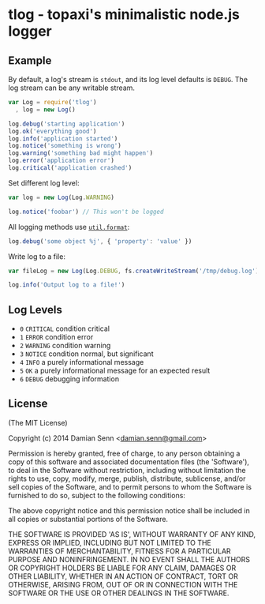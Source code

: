 # tlog - topaxi's minimalistic node.js logger

## Example

By default, a log's stream is `stdout`, and its log level defaults is `DEBUG`. The log stream can be any writable stream.

```javascript
var Log = require('tlog')
  , log = new Log()

log.debug('starting application')
log.ok('everything good')
log.info('application started')
log.notice('something is wrong')
log.warning('something bad might happen')
log.error('application error')
log.critical('application crashed')
```

Set different log level:
```javascript
var log = new Log(Log.WARNING)

log.notice('foobar') // This won't be logged
```

All logging methods use [`util.format`](http://nodejs.org/api/util.html#util_util_format_format):

```javascript
log.debug('some object %j', { 'property': 'value' })
```

Write log to a file:

```javascript
var fileLog = new Log(Log.DEBUG, fs.createWriteStream('/tmp/debug.log'))

log.info('Output log to a file!')
```

## Log Levels

  - `0` `CRITICAL`    condition critical
  - `1` `ERROR`       condition error
  - `2` `WARNING`     condition warning
  - `3` `NOTICE`      condition normal, but significant
  - `4` `INFO`        a purely informational message
  - `5` `OK`          a purely informational message for an expected result
  - `6` `DEBUG`       debugging information

## License

(The MIT License)

Copyright (c) 2014 Damian Senn &lt;damian.senn@gmail.com&gt;

Permission is hereby granted, free of charge, to any person obtaining
a copy of this software and associated documentation files (the
'Software'), to deal in the Software without restriction, including
without limitation the rights to use, copy, modify, merge, publish,
distribute, sublicense, and/or sell copies of the Software, and to
permit persons to whom the Software is furnished to do so, subject to
the following conditions:

The above copyright notice and this permission notice shall be
included in all copies or substantial portions of the Software.

THE SOFTWARE IS PROVIDED 'AS IS', WITHOUT WARRANTY OF ANY KIND,
EXPRESS OR IMPLIED, INCLUDING BUT NOT LIMITED TO THE WARRANTIES OF
MERCHANTABILITY, FITNESS FOR A PARTICULAR PURPOSE AND NONINFRINGEMENT.
IN NO EVENT SHALL THE AUTHORS OR COPYRIGHT HOLDERS BE LIABLE FOR ANY
CLAIM, DAMAGES OR OTHER LIABILITY, WHETHER IN AN ACTION OF CONTRACT,
TORT OR OTHERWISE, ARISING FROM, OUT OF OR IN CONNECTION WITH THE
SOFTWARE OR THE USE OR OTHER DEALINGS IN THE SOFTWARE.
